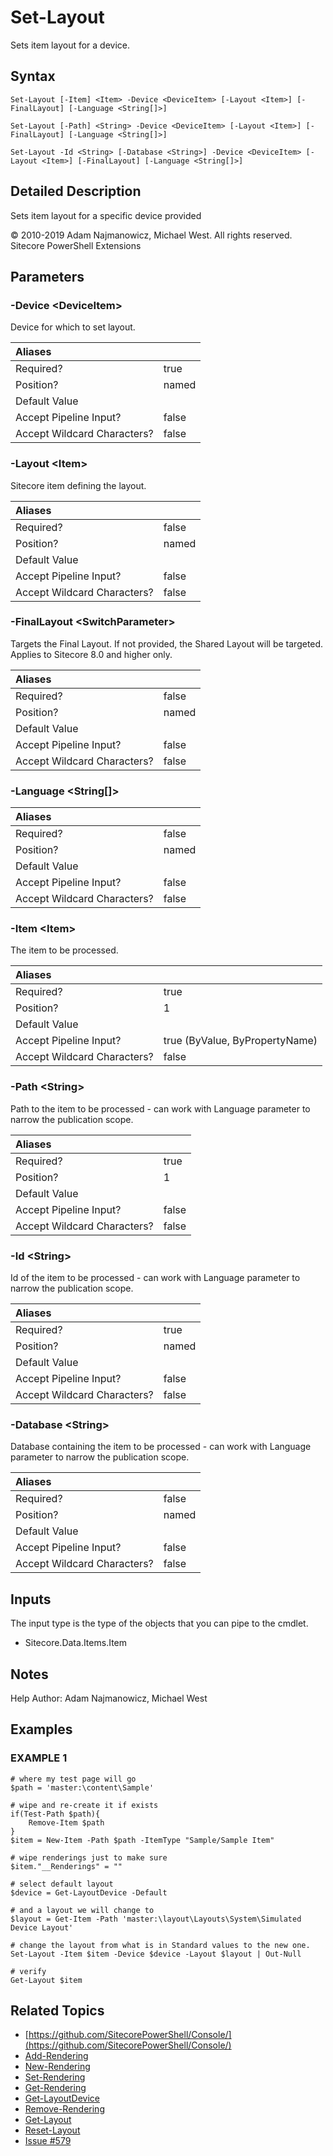 # Set-Layout

Sets item layout for a device.

## Syntax

```text
Set-Layout [-Item] <Item> -Device <DeviceItem> [-Layout <Item>] [-FinalLayout] [-Language <String[]>]

Set-Layout [-Path] <String> -Device <DeviceItem> [-Layout <Item>] [-FinalLayout] [-Language <String[]>]

Set-Layout -Id <String> [-Database <String>] -Device <DeviceItem> [-Layout <Item>] [-FinalLayout] [-Language <String[]>]
```

## Detailed Description

Sets item layout for a specific device provided

© 2010-2019 Adam Najmanowicz, Michael West. All rights reserved. Sitecore PowerShell Extensions

## Parameters

### -Device  &lt;DeviceItem&gt;

Device for which to set layout.

| Aliases |  |
| :--- | :--- |
| Required? | true |
| Position? | named |
| Default Value |  |
| Accept Pipeline Input? | false |
| Accept Wildcard Characters? | false |

### -Layout  &lt;Item&gt;

Sitecore item defining the layout.

| Aliases |  |
| :--- | :--- |
| Required? | false |
| Position? | named |
| Default Value |  |
| Accept Pipeline Input? | false |
| Accept Wildcard Characters? | false |

### -FinalLayout  &lt;SwitchParameter&gt;

Targets the Final Layout. If not provided, the Shared Layout will be targeted. Applies to Sitecore 8.0 and higher only.

| Aliases |  |
| :--- | :--- |
| Required? | false |
| Position? | named |
| Default Value |  |
| Accept Pipeline Input? | false |
| Accept Wildcard Characters? | false |

### -Language  &lt;String\[\]&gt;

| Aliases |  |
| :--- | :--- |
| Required? | false |
| Position? | named |
| Default Value |  |
| Accept Pipeline Input? | false |
| Accept Wildcard Characters? | false |

### -Item  &lt;Item&gt;

The item to be processed.

| Aliases |  |
| :--- | :--- |
| Required? | true |
| Position? | 1 |
| Default Value |  |
| Accept Pipeline Input? | true \(ByValue, ByPropertyName\) |
| Accept Wildcard Characters? | false |

### -Path  &lt;String&gt;

Path to the item to be processed - can work with Language parameter to narrow the publication scope.

| Aliases |  |
| :--- | :--- |
| Required? | true |
| Position? | 1 |
| Default Value |  |
| Accept Pipeline Input? | false |
| Accept Wildcard Characters? | false |

### -Id  &lt;String&gt;

Id of the item to be processed - can work with Language parameter to narrow the publication scope.

| Aliases |  |
| :--- | :--- |
| Required? | true |
| Position? | named |
| Default Value |  |
| Accept Pipeline Input? | false |
| Accept Wildcard Characters? | false |

### -Database  &lt;String&gt;

Database containing the item to be processed - can work with Language parameter to narrow the publication scope.

| Aliases |  |
| :--- | :--- |
| Required? | false |
| Position? | named |
| Default Value |  |
| Accept Pipeline Input? | false |
| Accept Wildcard Characters? | false |

## Inputs

The input type is the type of the objects that you can pipe to the cmdlet.

* Sitecore.Data.Items.Item 

## Notes

Help Author: Adam Najmanowicz, Michael West

## Examples

### EXAMPLE 1

```text
# where my test page will go
$path = 'master:\content\Sample'

# wipe and re-create it if exists
if(Test-Path $path){
    Remove-Item $path
}
$item = New-Item -Path $path -ItemType "Sample/Sample Item"

# wipe renderings just to make sure
$item."__Renderings" = ""

# select default layout
$device = Get-LayoutDevice -Default

# and a layout we will change to
$layout = Get-Item -Path 'master:\layout\Layouts\System\Simulated Device Layout'

# change the layout from what is in Standard values to the new one.
Set-Layout -Item $item -Device $device -Layout $layout | Out-Null

# verify
Get-Layout $item 
```

## Related Topics

* [https://github.com/SitecorePowerShell/Console/](https://github.com/SitecorePowerShell/Console/) 
* [Add-Rendering](add-rendering.md)
* [New-Rendering](new-rendering.md)
* [Set-Rendering](set-rendering.md)
* [Get-Rendering](get-rendering.md)
* [Get-LayoutDevice](get-layoutdevice.md)
* [Remove-Rendering](remove-rendering.md)
* [Get-Layout](get-layout.md)
* [Reset-Layout](reset-layout.md)
* [Issue #579](https://github.com/SitecorePowerShell/Console/issues/579)

